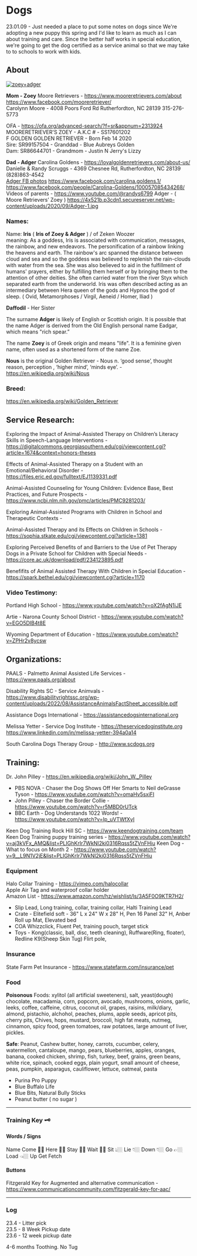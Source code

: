 # Dogs

23.01.09 - Just needed a place to put some notes on dogs since We're adopting a new puppy this spring and I'd like to learn as much as I can about training and care. Since the better half works in special education, we're going to get the dog certified as a service animal so that we may take to to schools to work with kids.  

## About

[![zoey+adger](/img/zoey+adger.jpg)](/img/zoey+adger.jpg)  

**Mom - Zoey**
Moore Retrievers - https://www.mooreretrievers.com/about
https://www.facebook.com/mooreretriever/  
Carolynn Moore - 
4008 Poors Ford Rd Rutherfordton, NC 28139
315-276-5773  

OFA - https://ofa.org/advanced-search/?f=sr&appnum=2313924  
MOORERETRIEVER'S ZOEY - 
A.K.C # - SS17601202  
F GOLDEN GOLDEN RETRIEVER - Born Feb 14 2020  
Sire: SR99157504 - Granddad - Blue Aubreys Golden  
Dam: SR86644701 - Grandmom - Justin N Jerry's Lizzy

**Dad - Adger**
Carolina Goldens - https://loyalgoldenretrievers.com/about-us/  
Danielle & Randy Scruggs - 
4369 Chesnee Rd, Rutherfordton, NC 28139
(828)863-4542  
[Adger FB photos](https://www.facebook.com/permalink.php?story_fbid=pfbid0iyVemBhVxjkJTABe7vF4vZ5Sn8fBocRY1GGo88Zi4KNoQCKqSUe4G4GNJrK3f5aCl&id=100057085434268&__cft__[0]=AZXTmF9OVu2FI6SmtwryKOOM8qcdeo2AOsoYdH-rt-2yGBtVjo2Vji8CNzJzaXYMj_gUFhFHsF8QrUzq46ImT31HlrNB7sL7v-j9HBghHZHEi1LMKABW5XgcRVwzH8CHXL4jSPN1UgvtKdHJsbzPzadYtnHnD7USAuV0-z95DckS_nw_OeSR-8jdAJ8vjPvpAofzMoDc1xxi8ySVGwAHBuGf&__tn__=%2CO%2CP-R)
https://www.facebook.com/carolina.goldens.1/  
https://www.facebook.com/people/Carolina-Goldens/100057085434268/  
Videos of parents - https://www.youtube.com/@randys6799
Adger - ( Moore Retrievers’ Zoey ) https://4x521b.p3cdn1.secureserver.net/wp-content/uploads/2020/09/Adger-1.jpg

### Names: 

Name: **Iris** ( **Iris of Zoey & Adger** ) / of Zeken Woozer  
meaning: As a goddess, Iris is associated with communication, messages, the rainbow, and new endeavors. The personification of a rainbow linking the heavens and earth. The rainbow's arc spanned the distance between cloud and sea and so the goddess was believed to replenish the rain-clouds with water from the sea. She was also believed to aid in the fulfillment of humans' prayers, either by fulfilling them herself or by bringing them to the attention of other deities. She often carried water from the river Styx which separated earth from the underworld. Iris was often described acting as an intermediary between Hera queen of the gods and Hypnos the god of sleep.
( Ovid, Metamorphoses / Virgil, Aeneid / Homer, Iliad ) 

**Daffodil** - Her Sister

The surname **Adger** is likely of English or Scottish origin. It is possible that the name Adger is derived from the Old English personal name Eadgar, which means "rich spear.”

The name **Zoey** is of Greek origin and means "life". It is a feminine given name, often used as a shortened form of the name Zoe.

**Nous** is the original Golden Retriever - Nous n. ‘good sense’, thought reason, perception , ‘higher mind’, ‘minds eye’. - https://en.wikipedia.org/wiki/Nous  


### Breed:

https://en.wikipedia.org/wiki/Golden_Retriever  



## Service Research:

Exploring the Impact of Animal-Assisted Therapy on Children’s Literacy Skills in Speech-Language Interventions - https://digitalcommons.georgiasouthern.edu/cgi/viewcontent.cgi?article=1674&context=honors-theses

Effects of Animal-Assisted Therapy on a Student with an Emotional/Behavioral Disorder - https://files.eric.ed.gov/fulltext/EJ1139331.pdf

Animal-Assisted Counseling for Young Children: Evidence Base, Best Practices, and Future Prospects - https://www.ncbi.nlm.nih.gov/pmc/articles/PMC9281203/

Exploring Animal-Assisted Programs with Children in School and Therapeutic Contexts -

Animal-Assisted Therapy and its Effects on Children in Schools - https://sophia.stkate.edu/cgi/viewcontent.cgi?article=1381


Exploring Perceived Benefits of and Barriers to the Use of Pet Therapy Dogs in a Private School for Children with Special Needs - https://core.ac.uk/download/pdf/234123895.pdf 

Benefifits of Animal Assisted Therapy With Children in Special Education - https://spark.bethel.edu/cgi/viewcontent.cgi?article=1170



### Video Testimony:

Portland High School - https://www.youtube.com/watch?v=oX2fAgN1iJE

Artie - Narona County School District - https://www.youtube.com/watch?v=EGO5DIB4t8E

Wyoming Department of Education - https://www.youtube.com/watch?v=ZPHr2v8ycsw


## Organizations:

PAALS - Palmetto Animal Assisted Life Services - https://www.paals.org/about  

Disability Rights SC - Service Animvals - https://www.disabilityrightssc.org/wp-content/uploads/2022/08/AssistanceAnimalsFactSheet_accessible.pdf  

Assistance Dogs International - https://assistancedogsinternational.org  

Melissa Yetter - Service Dog Institute - https://theservicedoginstitute.org  
https://www.linkedin.com/in/melissa-yetter-394a0a14  

South Carolina Dogs Therapy Group - http://www.scdogs.org





## Training:

Dr. John Pilley - https://en.wikipedia.org/wiki/John_W._Pilley 
 - PBS NOVA - Chaser the Dog Shows Off Her Smarts to Neil deGrasse Tyson - https://www.youtube.com/watch?v=omaHv5sxiFI
 - John Pilley - Chaser the Border Collie - https://www.youtube.com/watch?v=r5MBD0rUTck
 - BBC Earth - Dog Understands 1022 Words! - https://www.youtube.com/watch?v=Ip_uVTWfXyI


Keen Dog Training Rock Hill SC - https://www.keendogtraining.com/team  
Keen Dog Training puppy training series - https://www.youtube.com/watch?v=aj3kVFx_AMQ&list=PLIGhKrIr7WkNI2ki0316Rqss5tZVnFHiu
Keen Dog - What to focus on Month 2 - https://www.youtube.com/watch?v=9__L9N1V2jE&list=PLIGhKrIr7WkNI2ki0316Rqss5tZVnFHiu  


### Equipment

Halo Collar Training - https://vimeo.com/halocollar  
Apple Air Tag and waterproof collar holder  
Amazon List - https://www.amazon.com/hz/wishlist/ls/3A5F0O9KTR7H2/  

- Slip Lead, Long training, collar, training collar, Halti Training Lead
- Crate - Elitefield soft - 36" L x 24" W x 28" H, Pen 16 Panel 32" H, Anber Roll up Mat, Elevated bed
- COA Whizzclick, Fluent Pet, training pouch, target stick
- Toys - Kong(classic, ball, disc, teeth cleaning), Ruffware(Ring, floater), Redline K9(Sheep Skin Tug) Flirt pole,

### Insurance 
State Farm Pet Insurance - https://www.statefarm.com/insurance/pet  


### Food 

**Poisonous** Foods: xylitol (all artificial sweeteners), salt, yeast(dough) chocolate, macadamia, corn, popcorn, avocado, mushrooms, onions, garlic, leeks, coffee, caffeine, citrus, coconut oil, grapes, raisins, milk/diary, almond, pistachio, alchohol, peaches, plums, apple seeds, apricot pits, cherry pits, Chives, hops, mustard, broccoli, high fat meats, nutmeg, cinnamon, spicy food, green tomatoes, raw potatoes, large amount of liver, pickles. 

**Safe**: Peanut, Cashew butter, honey, carrots, cucumber, celery, watermellon, cantaloupe, mango, pears, blueberries, apples, oranges, banana, cooked chicken, shrimp, fish, turkey, beef, grains, green beans, white rice, spinach, cooked eggs, plain yogurt, small amount of cheese, peas, pumpkin, asparagus, cauliflower, lettuce, oatmeal, pasta

- Purina Pro Puppy 
- Blue Buffalo Life
- Blue Bits, Natural Bully Sticks
- Peanut butter ( no sugar )

---

### Training Key 🗝️ 

#### Words / Signs

Name
Come 🫴🏼
Here 🫴🏼
Stay 🤚🏼
Wait 🤚🏼
Sit 👆🏼
Lie 👇🏼
Down 👇🏼
Go 👉🏼
Load 👈🏼
Up 
Get 
Fetch

#### Buttons

Fitzgerald Key for Augmented and alternative communication - https://www.communicationcommunity.com/fitzgerald-key-for-aac/  

---  

### Log 

23.4 - Litter pick  
23.5 - 8 Week Pickup date  
23.6 - 12 week pickup date  

4-6 months Toothing. No Tug